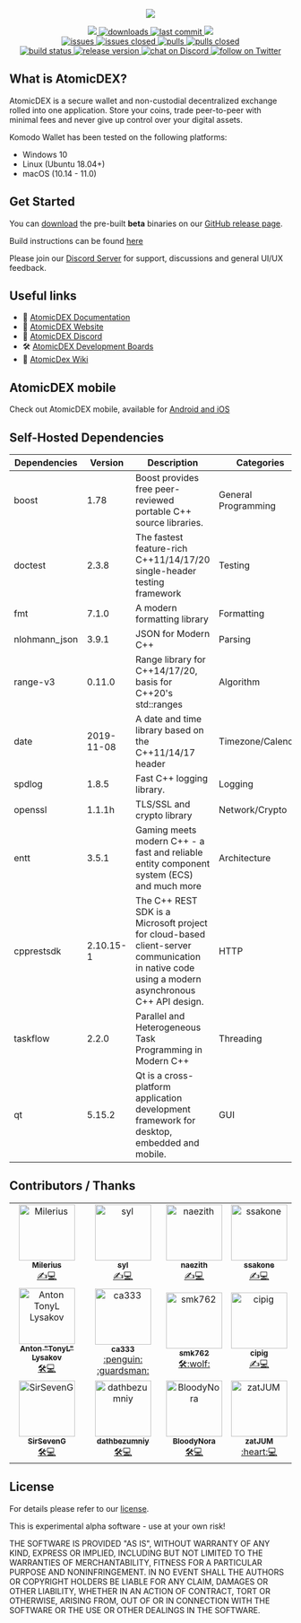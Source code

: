 <p align="center">
    <a href="https://atomicdex.io" alt="AtomicDEX">
        <img src="https://user-images.githubusercontent.com/35845239/147651230-827e8c0f-baf0-4f28-8be0-e08624baad37.png" />
    </a>
</p>

<p align="center">
    <a href="https://github.com/komodoplatform/atomicdex-desktop/graphs/contributors" alt="Contributors">
        <img src="https://img.shields.io/github/contributors/komodoplatform/atomicdex-desktop" />
    </a>
    <a href="https://github.com/komodoplatform/atomicdex-desktop/releases">
        <img src="https://img.shields.io/github/downloads/komodoplatform/atomicdex-desktop/total" alt="downloads">
    </a>
    <a href="https://github.com/komodoplatform/atomicdex-desktop/">
        <img src="https://img.shields.io/github/last-commit/komodoplatform/atomicdex-desktop" alt="last commit">
    </a>
    <a href="https://github.com/komodoplatform/atomicdex-desktop/pulse" alt="Activity">
        <img src="https://img.shields.io/github/commit-activity/m/komodoplatform/atomicdex-desktop" />
    </a>
	<br/>
    <a href="https://github.com/komodoplatform/atomicdex-desktop/issues">
        <img src="https://img.shields.io/github/issues-raw/komodoplatform/atomicdex-desktop" alt="issues">
    </a>
    <a href="https://github.com/komodoplatform/atomicdex-desktop/issues?q=is%3Aissue+is%3Aclosed">
        <img src="https://img.shields.io/github/issues-closed-raw/komodoplatform/atomicdex-desktop" alt="issues closed">
    </a>
    <a href="https://github.com/komodoplatform/atomicdex-desktop/pulls">
        <img src="https://img.shields.io/github/issues-pr/komodoplatform/atomicdex-desktop" alt="pulls">
    </a>
    <a href="https://github.com/komodoplatform/atomicdex-desktop/pulls?q=is%3Apr+is%3Aclosed">
        <img src="https://img.shields.io/github/issues-pr-closed/komodoplatform/atomicdex-desktop" alt="pulls closed">
    </a>
	<br/>
    <a href="https://github.com/KomodoPlatform/atomicDEX-Desktop/actions">
        <img src="https://img.shields.io/github/workflow/status/KomodoPlatform/atomicDEX-Desktop/AtomicDex-Desktop%20CI" alt="build status">
    </a>
    <a href="https://github.com/KomodoPlatform/atomicdex-desktop/releases">
        <img src="https://img.shields.io/github/v/release/komodoplatform/atomicdex-desktop" alt="release version">
    </a>
    <a href="https://discord.gg/3rzDPAr">
        <img src="https://img.shields.io/discord/302123079818149888?logo=discord" alt="chat on Discord">
    </a>
    <a href="https://twitter.com/intent/follow?screen_name=https://twitter.com/atomicdex">
        <img src="https://img.shields.io/twitter/follow/atomicdex?style=social&logo=twitter"
            alt="follow on Twitter">
    </a>
</p>


## What is AtomicDEX?

AtomicDEX is a secure wallet and non-custodial decentralized exchange rolled into one application. Store your coins,
trade peer-to-peer with minimal fees and never give up control over your digital assets.

Komodo Wallet has been tested on the following platforms:

- Windows 10
- Linux (Ubuntu 18.04+)
- macOS (10.14 - 11.0)


## Get Started

You can [download](https://github.com/KomodoPlatform/atomicDEX-Desktop/releases) the pre-built <b>beta</b> binaries on
our [GitHub release page](https://github.com/KomodoPlatform/atomicDEX-Desktop/releases).

Build instructions can be found [here](https://github.com/KomodoPlatform/atomicDEX-Desktop/wiki/Build-Instructions)

Please join our [Discord Server](https://komodoplatform.com/discord) for support, discussions and general UI/UX
feedback.


## Useful links

- :book: [AtomicDEX Documentation](https://developers.komodoplatform.com/basic-docs/atomicdex/atomicdex-tutorials/introduction-to-atomicdex.html)
- :link: [AtomicDEX Website](https://atomicdex.io/)
- :speech_balloon: [AtomicDEX Discord](https://discord.gg/tvp96Gf)
- :hammer_and_wrench: [AtomicDEX Development Boards](https://github.com/KomodoPlatform/atomicDEX-Desktop/projects)
- :notebook_with_decorative_cover: [AtomicDex Wiki](https://github.com/KomodoPlatform/atomicDEX-Desktop/wiki/)


## AtomicDEX mobile

Check out AtomicDEX mobile, available for [Android and iOS](https://atomicdex.io) 


## Self-Hosted Dependencies

| Dependencies  | Version    | Description                                                                                                                                     | Categories          |
|---------------|------------|-------------------------------------------------------------------------------------------------------------------------------------------------|---------------------|
| boost         | 1.78       | Boost provides free peer-reviewed portable C++ source libraries.                                                                                | General Programming |
| doctest       | 2.3.8      | The fastest feature-rich C++11/14/17/20 single-header testing framework                                                                         | Testing             |
| fmt           | 7.1.0      | A modern formatting library                                                                                                                     | Formatting          |
| nlohmann_json | 3.9.1      | JSON for Modern C++                                                                                                                             | Parsing             |
| range-v3      | 0.11.0     | Range library for C++14/17/20, basis for C++20's std::ranges                                                                                    | Algorithm           |
| date          | 2019-11-08 | A date and time library based on the C++11/14/17 <chrono> header                                                                                | Timezone/Calendar   |
| spdlog        | 1.8.5      | Fast C++ logging library.                                                                                                                       | Logging             |
| openssl       | 1.1.1h     | TLS/SSL and crypto library                                                                                                                      | Network/Crypto      |
| entt          | 3.5.1      | Gaming meets modern C++ - a fast and reliable entity component system (ECS) and much more                                                       | Architecture        |
| cpprestsdk    | 2.10.15-1  | The C++ REST SDK is a Microsoft project for cloud-based client-server  communication in native code using a modern asynchronous C++ API design. | HTTP                |
| taskflow      | 2.2.0      | Parallel and Heterogeneous Task Programming in Modern C++                                                                                       | Threading           |
| qt            | 5.15.2     | Qt is a cross-platform application development framework for desktop, embedded and mobile.                                                      | GUI                 |


## Contributors / Thanks
  
<div align="center">
	<table>
	  <tr>
	    <td align="center">
	        <a href="https://github.com/Milerius"><img src="https://avatars1.githubusercontent.com/u/21139416?s=400&u=12e0a99353ae95365801542b85e2fd69abd44a81&v=4" width="100px;" alt="Milerius"/><br /><sub><b>Milerius</b></sub></a><br /><a href="https://github.com/KomodoPlatform/AtomicDex-Desktop/commits?author=Milerius" title="Lead Back-End Dev / Code">✍️💻</a>
	    </td>
		<td align="center">
		    <a href="https://github.com/SylEze"><img src="https://avatars1.githubusercontent.com/u/14373103?s=460&u=b303a2d2261008814800c2d7809efc6af685a460&v=4"width="100px;" alt="syl"/><br /><sub><b>syl</b></sub></a><br /><a href="https://github.com/KomodoPlatform/AtomicDex-Desktop/commits?author=SylEze" title="Frontend and Back-End Dev / Code">✍️💻</a>
		</td>
	    <td align="center">
	        <a href="https://github.com/naezith"><img src="https://avatars2.githubusercontent.com/u/6732486?s=400&u=5d242e560be002ad4af597dd284eb3242ab28016&v=4" width="100px;" alt="naezith"/><br /><sub><b>naezith</b></sub></a><br /><a href="https://github.com/KomodoPlatform/AtomicDex-Desktop/commits?author=naezith" title="Front-End Dev / Code">✍️💻</a>
	    </td>
	    <td align="center">
	        <a href="https://github.com/ssakone"><img src="https://avatars.githubusercontent.com/u/39985611?v=4" width="100px;" alt="ssakone"/><br /><sub><b>ssakone</b></sub></a><br /><a href="https://github.com/KomodoPlatform/AtomicDex-Desktop/commits?author=ssakone" title="Front-End Dev / Code">✍️💻</a>
	    </td>
	  </tr>
	  <tr>
	    <td align="center">
	        <a href="https://github.com/tonymorony"><img src="https://avatars3.githubusercontent.com/u/24797699?s=400&u=335984bcb93856f260ac6d139b18f0c596306e08&v=4" width="100px;" alt="Anton TonyL Lysakov"/><br /><sub><b>Anton "TonyL" Lysakov</b></sub></a><br /><a href="https://github.com/KomodoPlatform/AtomicDex-Desktop/commits?author=tonymorony" title="Lead QA / CI">🛠💻</a>
	    </td>
	    <td align="center">
	        <a href="https://github.com/ca333"><img src="https://avatars3.githubusercontent.com/u/10762374?s=60&v=4" width="100px;" alt="ca333"/><br /><sub><b>ca333</b></sub></a><br /><a href="https://github.com/KomodoPlatform/AtomicDex-Desktop/commits?author=ca333" title="Chief Technology Officer">:penguin: :guardsman:</a>
	    </td>
	    <td align="center">
	        <a href="https://github.com/smk762"><img src="https://i.imgur.com/gAD7BxX.jpg" width="100px;" alt="smk762"/><br /><sub><b>smk762</b></sub></a><br /><a href="https://github.com/KomodoPlatform/AtomicDex-Desktop/commits?author=smk762" title="QA Engineer">🛠:wolf:</a>
	    </td>
	    <td align="center">
	        <a href="https://github.com/cipig"><img src="https://avatars0.githubusercontent.com/u/32116761?s=60&v=4" width="100px;" alt="cipig"/><br /><sub><b>cipig</b></sub></a><br /><a href="https://github.com/KomodoPlatform/AtomicDex-Desktop/commits?author=cipig" title="System Administrator">✍️💻</a>
	    </td>
	  </tr>
	  <tr>
	    <td align="center">
	        <a href="https://github.com/SirSevenG"><img src="https://avatars1.githubusercontent.com/u/44422309?s=60&v=4" width="100px;" alt="SirSevenG"/><br /><sub><b>SirSevenG</b></sub></a><br /><a href="https://github.com/KomodoPlatform/AtomicDex-Desktop/commits?author=SirSevenG" title="QA Engineer">🛠💻</a>
	    </td>
	    <td align="center">
	        <a href="https://github.com/dathbezumniy"><img src="https://avatars2.githubusercontent.com/u/11756768?s=60&v=4" width="100px;" alt="dathbezumniy"/><br /><sub><b>dathbezumniy</b></sub></a><br /><a href="https://github.com/KomodoPlatform/AtomicDex-Desktop/commits?author=dathbezumniy" title="Junior QA Engineer">🛠💻</a>
	    </td>
	    <td align="center">
	        <a href="https://github.com/BloodyNora"><img src="https://avatars2.githubusercontent.com/u/4005813?s=60&v=4" width="100px;" alt="BloodyNora"/><br /><sub><b>BloodyNora</b></sub></a><br /><a href="https://github.com/KomodoPlatform/AtomicDex-Desktop/commits?author=BloodyNora" title="IT allrounder">🛠💻</a>
	    </td>
	    <td align="center">
	        <a href="https://github.com/zatJUM"><img src="https://avatars3.githubusercontent.com/u/45312760?s=60&v=4" width="100px;" alt="zatJUM"/><br /><sub><b>zatJUM</b></sub></a><br /><a href="https://github.com/KomodoPlatform/AtomicDex-Desktop/commits?author=zatJUM" title="Community Dev">:heart:💻</a>
	    </td>
	  </tr>
	</table>
</div>

  
## License

For details please refer to our [license](https://github.com/KomodoPlatform/atomicDEX-Desktop/blob/master/LICENSE).

This is experimental alpha software - use at your own risk!

THE SOFTWARE IS PROVIDED "AS IS", WITHOUT WARRANTY OF ANY KIND, EXPRESS OR IMPLIED, INCLUDING BUT NOT LIMITED TO THE
WARRANTIES OF MERCHANTABILITY, FITNESS FOR A PARTICULAR PURPOSE AND NONINFRINGEMENT. IN NO EVENT SHALL THE AUTHORS OR
COPYRIGHT HOLDERS BE LIABLE FOR ANY CLAIM, DAMAGES OR OTHER LIABILITY, WHETHER IN AN ACTION OF CONTRACT, TORT OR
OTHERWISE, ARISING FROM, OUT OF OR IN CONNECTION WITH THE SOFTWARE OR THE USE OR OTHER DEALINGS IN THE SOFTWARE.
